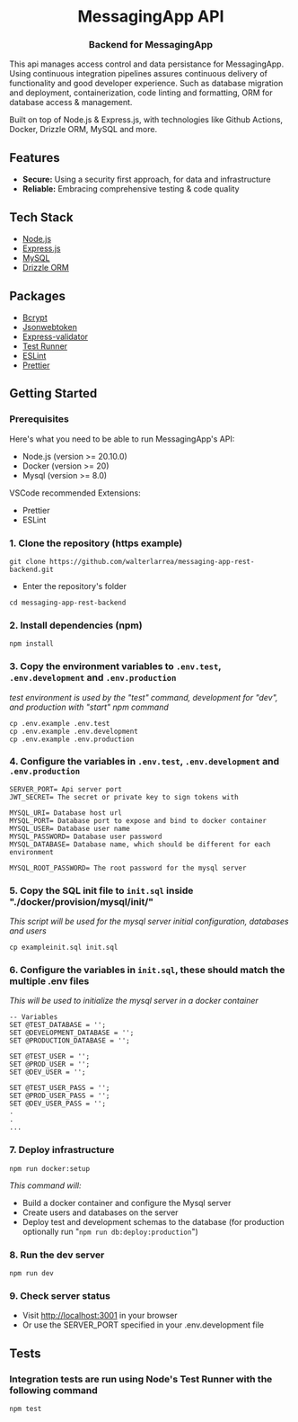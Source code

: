 <div align="center">
  <h1 align="center">MessagingApp API</h1>
  <h3>Backend for MessagingApp</h3>
</div>

This api manages access control and data persistance for MessagingApp.
Using continuous integration pipelines assures continuous delivery of functionality and good developer experience.
Such as database migration and deployment, containerization, code linting and formatting, ORM for database access & management.

Built on top of Node.js & Express.js, with technologies like Github Actions, Docker, Drizzle ORM, MySQL and more.

<!-- ## Architecture diagram -->

<!-- Diagram slot -->

## Features

- **Secure:** Using a security first approach, for data and infrastructure
- **Reliable:** Embracing comprehensive testing & code quality

## Tech Stack

- [Node.js](https://nodejs.org/)
- [Express.js](https://expressjs.com/)
- [MySQL](https://www.mysql.com/)
- [Drizzle ORM](https://orm.drizzle.team/)

## Packages

- [Bcrypt](https://www.npmjs.com/package/bcrypt)
- [Jsonwebtoken](https://www.npmjs.com/package/jsonwebtoken)
- [Express-validator](https://express-validator.github.io/docs)
- [Test Runner](https://nodejs.org/api/test.html)
- [ESLint](https://eslint.org/)
- [Prettier](https://prettier.io/)

## Getting Started

### Prerequisites

Here's what you need to be able to run MessagingApp's API:

- Node.js (version >= 20.10.0)
- Docker (version >= 20)
- Mysql (version >= 8.0)

VSCode recommended Extensions:

- Prettier
- ESLint

### 1. Clone the repository (https example)

```shell
git clone https://github.com/walterlarrea/messaging-app-rest-backend.git
```

- Enter the repository's folder

```shell
cd messaging-app-rest-backend
```

### 2. Install dependencies (npm)

```shell
npm install
```

### 3. Copy the environment variables to `.env.test`, `.env.development` and `.env.production`

_test environment is used by the "test" command, development for "dev", and production with "start" npm command_

```shell
cp .env.example .env.test
cp .env.example .env.development
cp .env.example .env.production
```

### 4. Configure the variables in `.env.test`, `.env.development` and `.env.production`

```
SERVER_PORT= Api server port
JWT_SECRET= The secret or private key to sign tokens with

MYSQL_URI= Database host url
MYSQL_PORT= Database port to expose and bind to docker container
MYSQL_USER= Database user name
MYSQL_PASSWORD= Database user password
MYSQL_DATABASE= Database name, which should be different for each environment

MYSQL_ROOT_PASSWORD= The root password for the mysql server
```

### 5. Copy the SQL init file to `init.sql` inside "./docker/provision/mysql/init/"

_This script will be used for the mysql server initial configuration, databases and users_

```shell
cp exampleinit.sql init.sql
```

### 6. Configure the variables in `init.sql`, these should match the multiple .env files

_This will be used to initialize the mysql server in a docker container_

```
-- Variables
SET @TEST_DATABASE = '';
SET @DEVELOPMENT_DATABASE = '';
SET @PRODUCTION_DATABASE = '';

SET @TEST_USER = '';
SET @PROD_USER = '';
SET @DEV_USER = '';

SET @TEST_USER_PASS = '';
SET @PROD_USER_PASS = '';
SET @DEV_USER_PASS = '';
.
.
...
```

### 7. Deploy infrastructure

```shell
npm run docker:setup
```

_This command will:_

- Build a docker container and configure the Mysql server
- Create users and databases on the server
- Deploy test and development schemas to the database (for production optionally run "`npm run db:deploy:production`")

### 8. Run the dev server

```shell
npm run dev
```

### 9. Check server status

- Visit [http://localhost:3001](http://localhost:3001) in your browser
- Or use the SERVER_PORT specified in your .env.development file

## Tests

### Integration tests are run using Node's Test Runner with the following command

```shell
npm test
```
